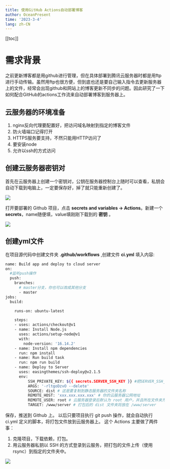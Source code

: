 ```yaml
---
title: 使用GitHub Actions自动部署博客
author: OceanPresent
time: '2023-3-4'
lang: zh-CN
---
```


[[toc]]

# 需求背景
之前更新博客都是用github进行管理，但在具体部署到腾讯云服务器时都是用ftp进行手动传输。虽然用ftp也很方便，但到底也还是要自己输入指令去更新服务器上的文件，经常会出现github和网站上的博客更新不同步的问题。因此研究了一下如何配合GitHub的actions工作流来自动部署博客到服务器上。

## 云服务器的环境准备
1. nginx反向代理要配置好，把访问域名映射到指定的博客文件
2. 防火墙端口记得打开
3. HTTPS服务要支持，不然只能用HTTP访问了
4. 要安装node
5. 允许以ssh的方式访问

## 创建云服务器密钥对
首先在云服务器上创建一个密钥对，公钥在服务器控制台上随时可以查看，私钥会自动下载到电脑上，一定要保存好，掉了就只能重新创建了。

![](http://res.oceanpresent.art/blog/202304031604199.png)

打开要部署的 Github 项目，点击 **secrets and variables -> Actions**。新建一个**secrets**，name随便填，value填刚刚下载到的 **密钥** 。

![](http://res.oceanpresent.art/blog/202304031607876.png)

## 创建yml文件
在项目源代码中创建文件夹 **.github/workflows** ,创建文件 **ci.yml** 填入内容:
```bash
name: Build app and deploy to cloud server
on:
  #监听push操作
  push:
    branches:
      # master分支，你也可以改成其他分支
      - master
jobs:
  build:

    runs-on: ubuntu-latest

    steps:
    - uses: actions/checkout@v1
    - name: Install Node.js
      uses: actions/setup-node@v1
      with:
        node-version: '16.14.2'
    - name: Install npm dependencies
      run: npm install
    - name: Run build task
      run: npm run build
    - name: Deploy to Server
      uses: easingthemes/ssh-deploy@v2.1.5
      env:
          SSH_PRIVATE_KEY: ${{ secrets.SERVER_SSH_KEY }} #把SERVER_SSH_KEY改成之前github仓库里创建的secret的名称
          ARGS: '-rltgoDzvO --delete'
          SOURCE: dist # 这是要复制到静态服务器的文件夹名称
          REMOTE_HOST: 'xxx.xxx.xxx.xxx' # 你的云服务器公网地址
          REMOTE_USER: root # 云服务器登录后默认为 root 用户，并且所在文件夹为 root
          TARGET: /www/server # 打包后的 dist 文件夹将放在 /www/server
```

保存，推送到 Github 上。
以后只要项目执行 git push 操作，就会自动执行 ci.yml 定义的脚本，将打包文件放到云服务器上。
这个 Actions 主要做了两件事：

1. 克隆项目，下载依赖，打包。
2. 用云服务器私钥以 SSH 的方式登录到云服务，把打包的文件上传（使用 rsync）到指定的文件夹中。

![](http://res.oceanpresent.art/blog/202304031608186.png)